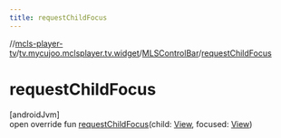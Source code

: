 ```yaml
---
title: requestChildFocus
---
```

//[mcls-player-tv](../../../index.html)/[tv.mycujoo.mclsplayer.tv.widget](../index.html)/[MLSControlBar](index.html)/[requestChildFocus](request-child-focus.html)



# requestChildFocus



[androidJvm]\
open override fun [requestChildFocus](request-child-focus.html)(child: [View](https://developer.android.com/reference/kotlin/android/view/View.html), focused: [View](https://developer.android.com/reference/kotlin/android/view/View.html))




